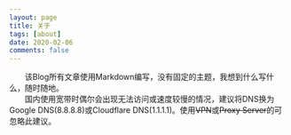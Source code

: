 ```yaml
---
layout: page
title: 关于
tags: [about]
date: 2020-02-06
comments: false
---
```


&emsp;&emsp;该Blog所有文章使用Markdown编写，没有固定的主题，我想到什么写什么，随时随地。
<br/>
&emsp;&emsp;国内使用宽带时偶尔会出现无法访问或速度较慢的情况，建议将DNS换为Google DNS(8.8.8.8)或Cloudflare DNS(1.1.1.1)。使用~~VPN~~或~~Proxy Server~~的可忽略此建议。
